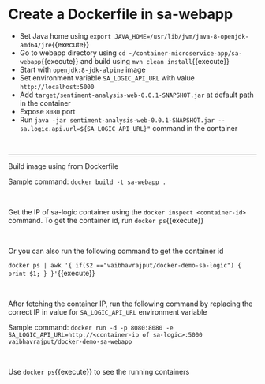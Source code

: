 <br/>

# Create a Dockerfile in sa-webapp


- Set Java home using `export JAVA_HOME=/usr/lib/jvm/java-8-openjdk-amd64/jre`{{execute}}
- Go to webapp directory using `cd ~/container-microservice-app/sa-webapp`{{execute}} and build using `mvn clean install`{{execute}}
- Start with `openjdk:8-jdk-alpine` image
- Set environment variable `SA_LOGIC_API_URL` with value `http://localhost:5000`
- Add `target/sentiment-analysis-web-0.0.1-SNAPSHOT.jar` at default path in the container
- Expose `8080` port
- Run `java -jar sentiment-analysis-web-0.0.1-SNAPSHOT.jar --sa.logic.api.url=${SA_LOGIC_API_URL}"` command in the container


<br/>


---


Build image using from Dockerfile


Sample command: `docker build -t sa-webapp .`

<br/>


Get the IP of sa-logic container using the `docker inspect <container-id>` command. To get the container id, run `docker ps`{{execute}}

<br/>

Or you can also run the following command to get the container id

`docker ps | awk '{
if($2 =="vaibhavrajput/docker-demo-sa-logic")
{
print $1;
}
}'`{{execute}}


<br/>



After fetching the container IP, run the following command by replacing the correct IP in value for `SA_LOGIC_API_URL` environment variable


Sample command: `docker run -d -p 8080:8080 -e SA_LOGIC_API_URL=http://<container-ip of sa-logic>:5000 vaibhavrajput/docker-demo-sa-webapp`

<br/>

Use `docker ps`{{execute}} to see the running containers
